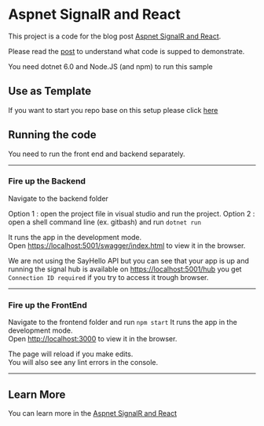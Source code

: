 # Aspnet SignalR and React

This project is a code for the blog post [Aspnet SignalR and React](https://www.abrahamberg.com/blog/aspnet-signalr-and-react/).

Please read the [post](https://www.abrahamberg.com/blog/aspnet-signalr-and-react/) to understand what code is supped to demonstrate.

You need dotnet 6.0 and Node.JS (and npm) to run this sample

## Use as Template

If you want to start you repo base on this setup please click [here](https://github.com/Abrahamberg/react-signalr-sample/generate)

## Running the code

You need to run the front end and backend separately.  

---

### Fire up the Backend

Navigate to the backend folder

Option 1 : open the project file in visual studio and run the project.
Option 2 : open a shell command line (ex. gitbash) and run `dotnet run`

It runs the app in the development mode.\
Open [https://localhost:5001/swagger/index.html](https://localhost:5001/swagger/index.html) to view it in the browser.

We are not using the SayHello API but you can see that your app is up and running the signal hub is available on [https://localhost:5001/hub](https://localhost:5001/hub)
you get `Connection ID required` if you try to access it trough browser.

---

### Fire up the FrontEnd

Navigate to the frontend folder and run `npm start`
It runs the app in the development mode.\
Open [http://localhost:3000](http://localhost:3000) to view it in the browser.

The page will reload if you make edits.\
You will also see any lint errors in the console.

---

## Learn More

You can learn more in the  [Aspnet SignalR and React](https://www.abrahamberg.com/blog/aspnet-signalr-and-react/)
